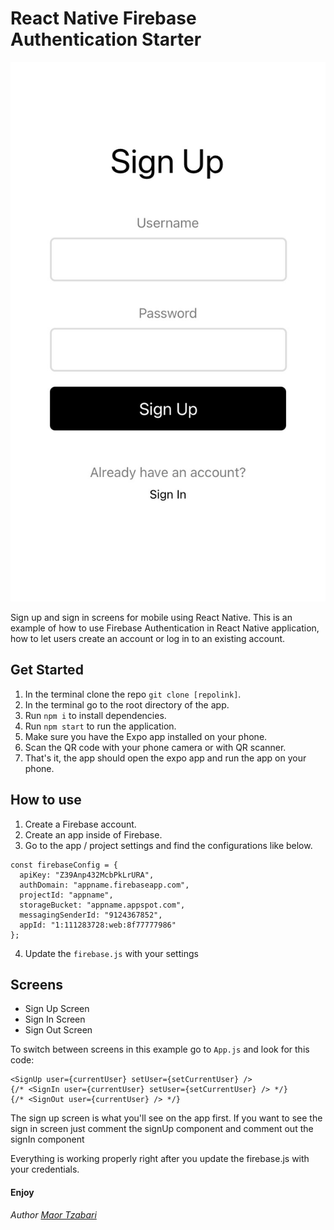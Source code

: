 React Native Firebase Authentication Starter
=====================================

![Preview](./assets/preview1.jpg)

Sign up and sign in screens for mobile using React Native.
This is an example of how to use Firebase Authentication in React Native application, how to let users create an account or log in to an existing account.

Get Started
----------

1. In the terminal clone the repo `git clone [repolink]`.
2. In the terminal go to the root directory of the app.
3. Run `npm i` to install dependencies.
4. Run `npm start` to run the application.
5. Make sure you have the Expo app installed on your phone.
6. Scan the QR code with your phone camera or with QR scanner.
7. That's it, the app should open the expo app and run the app on your phone.

How to use
----------

1. Create a Firebase account.
2. Create an app inside of Firebase.
3. Go to the app / project settings and find the configurations like below.


```
const firebaseConfig = {
  apiKey: "Z39Anp432McbPkLrURA",
  authDomain: "appname.firebaseapp.com",
  projectId: "appname",
  storageBucket: "appname.appspot.com",
  messagingSenderId: "9124367852",
  appId: "1:111283728:web:8f77777986"
};
```
4. Update the `firebase.js` with your settings  


Screens
------------

- Sign Up Screen
- Sign In Screen
- Sign Out Screen

To switch between screens in this example go to `App.js` and look for this code:
```
<SignUp user={currentUser} setUser={setCurrentUser} />
{/* <SignIn user={currentUser} setUser={setCurrentUser} /> */}
{/* <SignOut user={currentUser} /> */}
```

The sign up screen is what you'll see on the app first.
If you want to see the sign in screen just comment the signUp component and comment out the signIn component

Everything is working properly right after you update the firebase.js with your credentials.

#### Enjoy

*Author [Maor Tzabari](https://oritzio.com/)*
